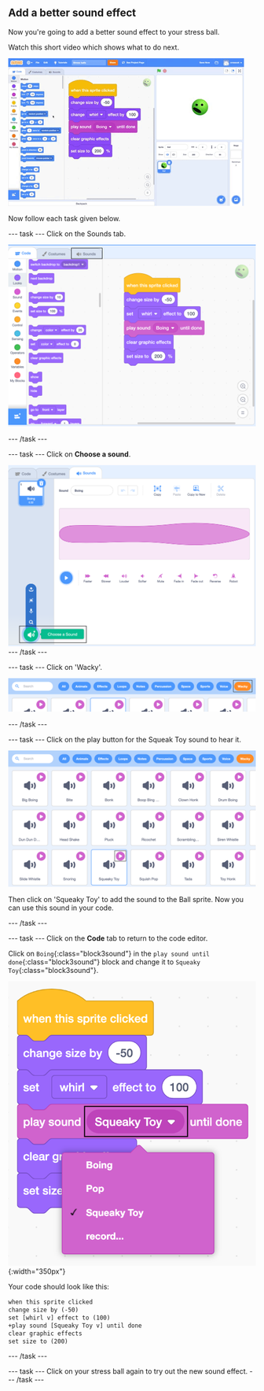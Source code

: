 ## Add a better sound effect

Now you're going to add a better sound effect to your stress ball.

Watch this short video which shows what to do next.

![screenshot](images/balls-step6.gif) 

Now follow each task given below.

--- task ---
Click on the Sounds tab.

![screenshot](images/balls-sound-tab.png)

--- /task ---

--- task ---
Click on **Choose a sound**.

![screenshot](images/balls-choose-sound.png)
--- /task ---

--- task ---
Click on 'Wacky'.

![screenshot](images/balls-wacky.png)

--- /task ---

--- task ---
Click on the play button for the Squeak Toy sound to hear it. 

![screenshot](images/balls-play-button.png)

Then click on 'Squeaky Toy' to add the sound to the Ball sprite. Now you can use this sound in your code.

--- /task ---

--- task ---
Click on the **Code** tab to return to the code editor. 

Click on `Boing`{:class="block3sound"} in the `play sound until done`{:class="block3sound"} block and change it to `Squeaky Toy`{:class="block3sound"}.

![screenshot](images/balls-squeakytoy.png){:width="350px"}

Your code should look like this:

```blocks3
when this sprite clicked
change size by (-50)
set [whirl v] effect to (100)
+play sound [Squeaky Toy v] until done
clear graphic effects
set size to (200)
```
--- /task ---

--- task ---
Click on your stress ball again to try out the new sound effect. 
--- /task ---

